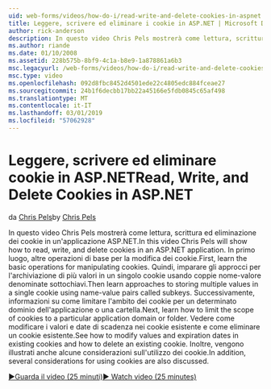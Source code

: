 ```yaml
---
uid: web-forms/videos/how-do-i/read-write-and-delete-cookies-in-aspnet
title: Leggere, scrivere ed eliminare i cookie in ASP.NET | Microsoft Docs
author: rick-anderson
description: In questo video Chris Pels mostrerà come lettura, scrittura ed eliminazione dei cookie in un'applicazione ASP.NET. In primo luogo, altre operazioni di base per la modifica cooki...
ms.author: riande
ms.date: 01/10/2008
ms.assetid: 228b575b-8bf9-4c1a-b8e9-1a878861a6b3
msc.legacyurl: /web-forms/videos/how-do-i/read-write-and-delete-cookies-in-aspnet
msc.type: video
ms.openlocfilehash: 092d8fbc8452d4501ede22c4805edc884fceae27
ms.sourcegitcommit: 24b1f6decbb17bb22a45166e5fdb0845c65af498
ms.translationtype: MT
ms.contentlocale: it-IT
ms.lasthandoff: 03/01/2019
ms.locfileid: "57062928"
---
```

<a name="read-write-and-delete-cookies-in-aspnet"></a><span data-ttu-id="f98bb-104">Leggere, scrivere ed eliminare cookie in ASP.NET</span><span class="sxs-lookup"><span data-stu-id="f98bb-104">Read, Write, and Delete Cookies in ASP.NET</span></span>
====================
<span data-ttu-id="f98bb-105">da [Chris Pels](https://twitter.com/chrispels)</span><span class="sxs-lookup"><span data-stu-id="f98bb-105">by [Chris Pels](https://twitter.com/chrispels)</span></span>

<span data-ttu-id="f98bb-106">In questo video Chris Pels mostrerà come lettura, scrittura ed eliminazione dei cookie in un'applicazione ASP.NET.</span><span class="sxs-lookup"><span data-stu-id="f98bb-106">In this video Chris Pels will show how to read, write, and delete cookies in an ASP.NET application.</span></span> <span data-ttu-id="f98bb-107">In primo luogo, altre operazioni di base per la modifica dei cookie.</span><span class="sxs-lookup"><span data-stu-id="f98bb-107">First, learn the basic operations for manipulating cookies.</span></span> <span data-ttu-id="f98bb-108">Quindi, imparare gli approcci per l'archiviazione di più valori in un singolo cookie usando coppie nome-valore denominate sottochiavi.</span><span class="sxs-lookup"><span data-stu-id="f98bb-108">Then learn approaches to storing multiple values in a single cookie using name-value pairs called subkeys.</span></span> <span data-ttu-id="f98bb-109">Successivamente, informazioni su come limitare l'ambito dei cookie per un determinato dominio dell'applicazione o una cartella.</span><span class="sxs-lookup"><span data-stu-id="f98bb-109">Next, learn how to limit the scope of cookies to a particular application domain or folder.</span></span> <span data-ttu-id="f98bb-110">Vedere come modificare i valori e date di scadenza nei cookie esistente e come eliminare un cookie esistente.</span><span class="sxs-lookup"><span data-stu-id="f98bb-110">See how to modify values and expiration dates in existing cookies and how to delete an existing cookie.</span></span> <span data-ttu-id="f98bb-111">Inoltre, vengono illustrati anche alcune considerazioni sull'utilizzo dei cookie.</span><span class="sxs-lookup"><span data-stu-id="f98bb-111">In addition, several considerations for using cookies are also discussed.</span></span>

[<span data-ttu-id="f98bb-112">&#9654;Guarda il video (25 minuti)</span><span class="sxs-lookup"><span data-stu-id="f98bb-112">&#9654; Watch video (25 minutes)</span></span>](https://channel9.msdn.com/Blogs/ASP-NET-Site-Videos/read-write-and-delete-cookies-in-aspnet)
